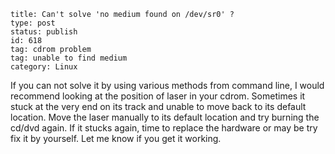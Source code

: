 ~~~~ 
title: Can't solve 'no medium found on /dev/sr0' ?
type: post
status: publish
id: 618
tag: cdrom problem
tag: unable to find medium
category: Linux
~~~~

If you can not solve it by using various methods from command line, I
would recommend looking at the position of laser in your cdrom.
Sometimes it stuck at the very end on its track and unable to move back
to its default location. Move the laser manually to its default location
and try burning the cd/dvd again. If it stucks again, time to replace
the hardware or may be try fix it by yourself. Let me know if you get it
working.
